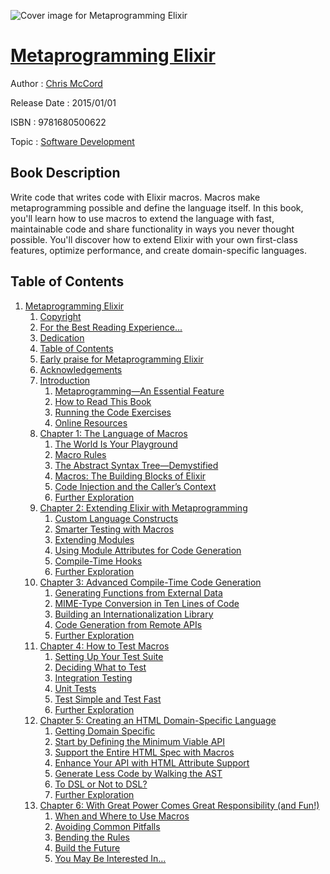 ![Cover image for Metaprogramming Elixir](https://imgdetail.ebookreading.net/cover/cover/software_development/EB9781680500622.jpg)

[Metaprogramming Elixir](https://ebookreading.net/view/book/Metaprogramming+Elixir-EB9781680500622_1.html "Metaprogramming Elixir")
====================================================================================================================

Author : [Chris McCord](https://ebookreading.net/search/author/Chris+McCord)

Release Date : 2015/01/01

ISBN : 9781680500622

Topic : [Software Development](https://ebookreading.net/search/category/software-development)

Book Description
-----------------

Write code that writes code with Elixir macros. Macros make metaprogramming possible and define the language itself.  In this book, you'll learn how to use macros to extend the language with fast, maintainable code and share functionality in ways you never thought possible. You'll discover how to extend Elixir with your own first-class features, optimize performance, and create domain-specific languages.
              
Table of Contents
-----------------

1. [Metaprogramming Elixir](https://ebookreading.net/view/book/Metaprogramming+Elixir-EB9781680500622_2.html)
    1. [Copyright](https://ebookreading.net/view/book/Metaprogramming+Elixir-EB9781680500622_3.html)
    1. [For the Best Reading Experience...](https://ebookreading.net/view/book/Metaprogramming+Elixir-EB9781680500622_4.html)
    1. [​Dedication](https://ebookreading.net/view/book/Metaprogramming+Elixir-EB9781680500622_5.html)
    1. [Table of Contents](https://ebookreading.net/view/book/Metaprogramming+Elixir-EB9781680500622_6.html)
    1. [Early praise for Metaprogramming Elixir](https://ebookreading.net/view/book/Metaprogramming+Elixir-EB9781680500622_7.html)
    1. [Acknowledgements](https://ebookreading.net/view/book/Metaprogramming+Elixir-EB9781680500622_8.html)
    1. [Introduction](https://ebookreading.net/view/book/Metaprogramming+Elixir-EB9781680500622_9.html)
        1. [Metaprogramming—An Essential Feature](https://ebookreading.net/view/book/Metaprogramming+Elixir-EB9781680500622_10.html)
        1. [How to Read This Book](https://ebookreading.net/view/book/Metaprogramming+Elixir-EB9781680500622_11.html)
        1. [Running the Code Exercises](https://ebookreading.net/view/book/Metaprogramming+Elixir-EB9781680500622_12.html)
        1. [Online Resources](https://ebookreading.net/view/book/Metaprogramming+Elixir-EB9781680500622_13.html)
    1. [Chapter 1: The Language of Macros](https://ebookreading.net/view/book/Metaprogramming+Elixir-EB9781680500622_14.html)
        1. [The World Is Your Playground](https://ebookreading.net/view/book/Metaprogramming+Elixir-EB9781680500622_15.html)
        1. [Macro Rules](https://ebookreading.net/view/book/Metaprogramming+Elixir-EB9781680500622_16.html)
        1. [The Abstract Syntax Tree—Demystified](https://ebookreading.net/view/book/Metaprogramming+Elixir-EB9781680500622_17.html)
        1. [Macros: The Building Blocks of Elixir](https://ebookreading.net/view/book/Metaprogramming+Elixir-EB9781680500622_18.html)
        1. [Code Injection and the Caller’s Context](https://ebookreading.net/view/book/Metaprogramming+Elixir-EB9781680500622_19.html)
        1. [Further Exploration](https://ebookreading.net/view/book/Metaprogramming+Elixir-EB9781680500622_20.html)
    1. [Chapter 2: Extending Elixir with Metaprogramming](https://ebookreading.net/view/book/Metaprogramming+Elixir-EB9781680500622_21.html)
        1. [Custom Language Constructs](https://ebookreading.net/view/book/Metaprogramming+Elixir-EB9781680500622_22.html)
        1. [Smarter Testing with Macros](https://ebookreading.net/view/book/Metaprogramming+Elixir-EB9781680500622_23.html)
        1. [Extending Modules](https://ebookreading.net/view/book/Metaprogramming+Elixir-EB9781680500622_24.html)
        1. [Using Module Attributes for Code Generation](https://ebookreading.net/view/book/Metaprogramming+Elixir-EB9781680500622_25.html)
        1. [Compile-Time Hooks](https://ebookreading.net/view/book/Metaprogramming+Elixir-EB9781680500622_26.html)
        1. [Further Exploration](https://ebookreading.net/view/book/Metaprogramming+Elixir-EB9781680500622_27.html)
    1. [Chapter 3: Advanced Compile-Time Code Generation](https://ebookreading.net/view/book/Metaprogramming+Elixir-EB9781680500622_28.html)
        1. [Generating Functions from External Data](https://ebookreading.net/view/book/Metaprogramming+Elixir-EB9781680500622_29.html)
        1. [MIME-Type Conversion in Ten Lines of Code](https://ebookreading.net/view/book/Metaprogramming+Elixir-EB9781680500622_30.html)
        1. [Building an Internationalization Library](https://ebookreading.net/view/book/Metaprogramming+Elixir-EB9781680500622_31.html)
        1. [Code Generation from Remote APIs](https://ebookreading.net/view/book/Metaprogramming+Elixir-EB9781680500622_32.html)
        1. [Further Exploration](https://ebookreading.net/view/book/Metaprogramming+Elixir-EB9781680500622_33.html)
    1. [Chapter 4: How to Test Macros](https://ebookreading.net/view/book/Metaprogramming+Elixir-EB9781680500622_34.html)
        1. [Setting Up Your Test Suite](https://ebookreading.net/view/book/Metaprogramming+Elixir-EB9781680500622_35.html)
        1. [Deciding What to Test](https://ebookreading.net/view/book/Metaprogramming+Elixir-EB9781680500622_36.html)
        1. [Integration Testing](https://ebookreading.net/view/book/Metaprogramming+Elixir-EB9781680500622_37.html)
        1. [Unit Tests](https://ebookreading.net/view/book/Metaprogramming+Elixir-EB9781680500622_38.html)
        1. [Test Simple and Test Fast](https://ebookreading.net/view/book/Metaprogramming+Elixir-EB9781680500622_39.html)
        1. [Further Exploration](https://ebookreading.net/view/book/Metaprogramming+Elixir-EB9781680500622_40.html)
    1. [Chapter 5: Creating an HTML Domain-Specific Language](https://ebookreading.net/view/book/Metaprogramming+Elixir-EB9781680500622_41.html)
        1. [Getting Domain Specific](https://ebookreading.net/view/book/Metaprogramming+Elixir-EB9781680500622_42.html)
        1. [Start by Defining the Minimum Viable API](https://ebookreading.net/view/book/Metaprogramming+Elixir-EB9781680500622_43.html)
        1. [Support the Entire HTML Spec with Macros](https://ebookreading.net/view/book/Metaprogramming+Elixir-EB9781680500622_44.html)
        1. [Enhance Your API with HTML Attribute Support](https://ebookreading.net/view/book/Metaprogramming+Elixir-EB9781680500622_45.html)
        1. [Generate Less Code by Walking the AST](https://ebookreading.net/view/book/Metaprogramming+Elixir-EB9781680500622_46.html)
        1. [To DSL or Not to DSL?](https://ebookreading.net/view/book/Metaprogramming+Elixir-EB9781680500622_47.html)
        1. [Further Exploration](https://ebookreading.net/view/book/Metaprogramming+Elixir-EB9781680500622_48.html)
    1. [Chapter 6: With Great Power Comes Great Responsibility (and Fun!)](https://ebookreading.net/view/book/Metaprogramming+Elixir-EB9781680500622_49.html)
        1. [When and Where to Use Macros](https://ebookreading.net/view/book/Metaprogramming+Elixir-EB9781680500622_50.html)
        1. [Avoiding Common Pitfalls](https://ebookreading.net/view/book/Metaprogramming+Elixir-EB9781680500622_51.html)
        1. [Bending the Rules](https://ebookreading.net/view/book/Metaprogramming+Elixir-EB9781680500622_52.html)
        1. [Build the Future](https://ebookreading.net/view/book/Metaprogramming+Elixir-EB9781680500622_53.html)
        1. [You May Be Interested In…](https://ebookreading.net/view/book/Metaprogramming+Elixir-EB9781680500622_54.html)
